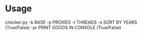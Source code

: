 # Usage

checker.py -b BASE -p PROXIES -t THREADS -s SORT BY YEARS (True/False) -pr PRINT GOODS IN CONSOLE (True/False)

